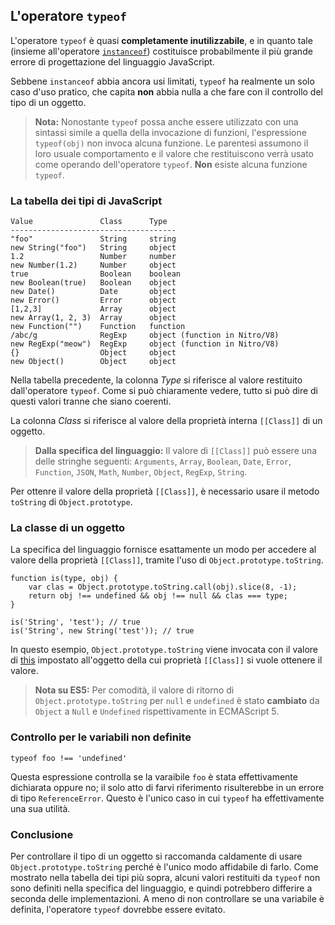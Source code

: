 ## L'operatore `typeof`

L'operatore `typeof` è quasi **completamente inutilizzabile**, e in quanto tale (insieme all'operatore [`instanceof`](#types.instanceof)) costituisce probabilmente il più grande errore di progettazione del linguaggio JavaScript.

Sebbene `instanceof` abbia ancora usi limitati, `typeof` ha realmente un solo caso d'uso pratico, che capita **non** abbia nulla a che fare con il controllo del tipo di un oggetto.

> **Nota:** Nonostante `typeof` possa anche essere utilizzato con una sintassi simile a quella della invocazione di funzioni, l'espressione `typeof(obj)` non invoca alcuna funzione. Le parentesi assumono il loro usuale comportamento e il valore che restituiscono verrà usato come operando dell'operatore `typeof`. **Non** esiste alcuna funzione `typeof`.

### La tabella dei tipi di JavaScript

    Value               Class      Type
    -------------------------------------
    "foo"               String     string
    new String("foo")   String     object
    1.2                 Number     number
    new Number(1.2)     Number     object
    true                Boolean    boolean
    new Boolean(true)   Boolean    object
    new Date()          Date       object
    new Error()         Error      object
    [1,2,3]             Array      object
    new Array(1, 2, 3)  Array      object
    new Function("")    Function   function
    /abc/g              RegExp     object (function in Nitro/V8)
    new RegExp("meow")  RegExp     object (function in Nitro/V8)
    {}                  Object     object
    new Object()        Object     object

Nella tabella precedente, la colonna *Type* si riferisce al valore restituito dall'operatore `typeof`. Come si può chiaramente vedere, tutto si può dire di questi valori tranne che siano coerenti.

La colonna *Class* si riferisce al valore della proprietà interna `[[Class]]` di un oggetto.

> **Dalla specifica del linguaggio:** Il valore di `[[Class]]` può essere una delle stringhe seguenti: `Arguments`, `Array`, `Boolean`, `Date`, `Error`, `Function`, `JSON`, `Math`, `Number`, `Object`, `RegExp`, `String`.

Per ottenre il valore della proprietà `[[Class]]`, è necessario usare il metodo `toString` di `Object.prototype`.

### La classe di un oggetto

La specifica del linguaggio fornisce esattamente un modo per accedere al valore della proprietà `[[Class]]`, tramite l'uso di `Object.prototype.toString`.

    function is(type, obj) {
        var clas = Object.prototype.toString.call(obj).slice(8, -1);
        return obj !== undefined && obj !== null && clas === type;
    }
    
    is('String', 'test'); // true
    is('String', new String('test')); // true

In questo esempio, `Object.prototype.toString` viene invocata con il valore di [this](#function.this) impostato all'oggetto della cui proprietà `[[Class]]` si vuole ottenere il valore.

> **Nota su ES5:** Per comodità, il valore di ritorno di `Object.prototype.toString`  per `null` e `undefined` è stato **cambiato** da `Object` a `Null` e `Undefined` rispettivamente in ECMAScript 5.

### Controllo per le variabili non definite

    typeof foo !== 'undefined'

Questa espressione controlla se la varaibile `foo` è stata effettivamente dichiarata oppure no; il solo atto di farvi riferimento risulterebbe in un errore di tipo `ReferenceError`. Questo è l'unico caso in cui `typeof` ha effettivamente una sua utilità.

### Conclusione

Per controllare il tipo di un oggetto si raccomanda caldamente di usare `Object.prototype.toString` perché è l'unico modo affidabile di farlo. Come mostrato nella tabella dei tipi più sopra, alcuni valori restituiti da `typeof` non sono definiti nella specifica del linguaggio, e quindi potrebbero differire a seconda delle implementazioni. A meno di non controllare se una variabile è definita, l'operatore `typeof` dovrebbe essere evitato.
